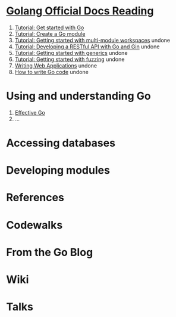 # [Golang Official Docs Reading](https://golang.google.cn/doc/)
1. [Tutorial: Get started with Go](https://github.com/PengJianMin/GolangOfficialDocsReading/blob/main/Tutorial:%20Get%20started%20with%20Go.md)
2. [Tutorial: Create a Go module](https://github.com/PengJianMin/GolangOfficialDocsReading/blob/main/Tutorial:%20Create%20a%20Go%20module.md)
3. [Tutorial: Getting started with multi-module workspaces](https://golang.google.cn/doc/tutorial/workspaces) undone
4. [Tutorial: Developing a RESTful API with Go and Gin](https://golang.google.cn/doc/tutorial/web-service-gin.html) undone
5. [Tutorial: Getting started with generics](https://golang.google.cn/doc/tutorial/generics.html) undone
6. [Tutorial: Getting started with fuzzing](https://golang.google.cn/doc/tutorial/fuzz.html) undone
7. [Writing Web Applications](https://golang.google.cn/doc/articles/wiki/) undone
8. [How to write Go code](https://golang.google.cn/doc/code.html) undone
# Using and understanding Go
1. [Effective Go](https://golang.google.cn/doc/effective_go.html)
2. ...
# Accessing databases
# Developing modules
# References
# Codewalks
# From the Go Blog
# Wiki
# Talks
